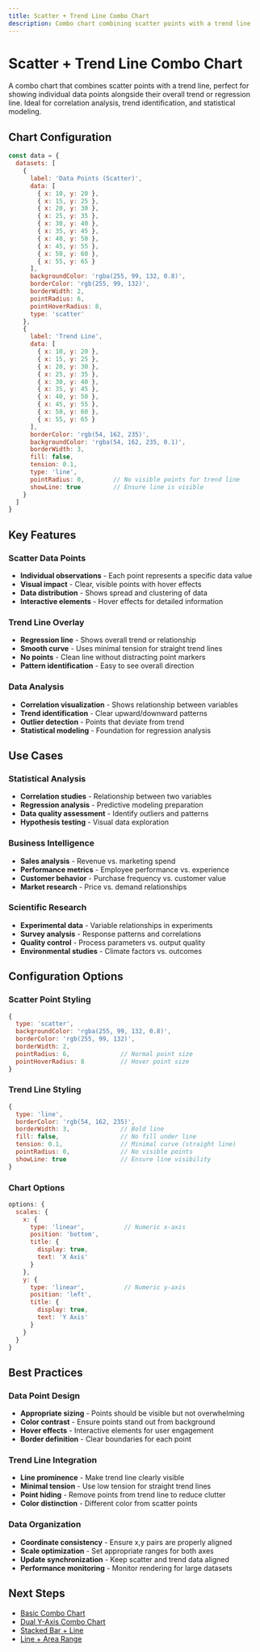 ```yaml
---
title: Scatter + Trend Line Combo Chart
description: Combo chart combining scatter points with a trend line
---
```


# Scatter + Trend Line Combo Chart

A combo chart that combines scatter points with a trend line, perfect for showing individual data points alongside their overall trend or regression line. Ideal for correlation analysis, trend identification, and statistical modeling.

<script setup>
import ScatterTrendLineComboChartExample from '../components/ScatterTrendLineComboChartExample.vue'
</script>

<ScatterTrendLineComboChartExample />

## Chart Configuration

```javascript
const data = {
  datasets: [
    {
      label: 'Data Points (Scatter)',
      data: [
        { x: 10, y: 20 },
        { x: 15, y: 25 },
        { x: 20, y: 30 },
        { x: 25, y: 35 },
        { x: 30, y: 40 },
        { x: 35, y: 45 },
        { x: 40, y: 50 },
        { x: 45, y: 55 },
        { x: 50, y: 60 },
        { x: 55, y: 65 }
      ],
      backgroundColor: 'rgba(255, 99, 132, 0.8)',
      borderColor: 'rgb(255, 99, 132)',
      borderWidth: 2,
      pointRadius: 6,
      pointHoverRadius: 8,
      type: 'scatter'
    },
    {
      label: 'Trend Line',
      data: [
        { x: 10, y: 20 },
        { x: 15, y: 25 },
        { x: 20, y: 30 },
        { x: 25, y: 35 },
        { x: 30, y: 40 },
        { x: 35, y: 45 },
        { x: 40, y: 50 },
        { x: 45, y: 55 },
        { x: 50, y: 60 },
        { x: 55, y: 65 }
      ],
      borderColor: 'rgb(54, 162, 235)',
      backgroundColor: 'rgba(54, 162, 235, 0.1)',
      borderWidth: 3,
      fill: false,
      tension: 0.1,
      type: 'line',
      pointRadius: 0,        // No visible points for trend line
      showLine: true         // Ensure line is visible
    }
  ]
}
```

## Key Features

### **Scatter Data Points**
- **Individual observations** - Each point represents a specific data value
- **Visual impact** - Clear, visible points with hover effects
- **Data distribution** - Shows spread and clustering of data
- **Interactive elements** - Hover effects for detailed information

### **Trend Line Overlay**
- **Regression line** - Shows overall trend or relationship
- **Smooth curve** - Uses minimal tension for straight trend lines
- **No points** - Clean line without distracting point markers
- **Pattern identification** - Easy to see overall direction

### **Data Analysis**
- **Correlation visualization** - Shows relationship between variables
- **Trend identification** - Clear upward/downward patterns
- **Outlier detection** - Points that deviate from trend
- **Statistical modeling** - Foundation for regression analysis

## Use Cases

### **Statistical Analysis**
- **Correlation studies** - Relationship between two variables
- **Regression analysis** - Predictive modeling preparation
- **Data quality assessment** - Identify outliers and patterns
- **Hypothesis testing** - Visual data exploration

### **Business Intelligence**
- **Sales analysis** - Revenue vs. marketing spend
- **Performance metrics** - Employee performance vs. experience
- **Customer behavior** - Purchase frequency vs. customer value
- **Market research** - Price vs. demand relationships

### **Scientific Research**
- **Experimental data** - Variable relationships in experiments
- **Survey analysis** - Response patterns and correlations
- **Quality control** - Process parameters vs. output quality
- **Environmental studies** - Climate factors vs. outcomes

## Configuration Options

### **Scatter Point Styling**
```javascript
{
  type: 'scatter',
  backgroundColor: 'rgba(255, 99, 132, 0.8)',
  borderColor: 'rgb(255, 99, 132)',
  borderWidth: 2,
  pointRadius: 6,              // Normal point size
  pointHoverRadius: 8          // Hover point size
}
```

### **Trend Line Styling**
```javascript
{
  type: 'line',
  borderColor: 'rgb(54, 162, 235)',
  borderWidth: 3,              // Bold line
  fill: false,                 // No fill under line
  tension: 0.1,                // Minimal curve (straight line)
  pointRadius: 0,              // No visible points
  showLine: true               // Ensure line visibility
}
```

### **Chart Options**
```javascript
options: {
  scales: {
    x: {
      type: 'linear',           // Numeric x-axis
      position: 'bottom',
      title: {
        display: true,
        text: 'X Axis'
      }
    },
    y: {
      type: 'linear',           // Numeric y-axis
      position: 'left',
      title: {
        display: true,
        text: 'Y Axis'
      }
    }
  }
}
```

## Best Practices

### **Data Point Design**
- **Appropriate sizing** - Points should be visible but not overwhelming
- **Color contrast** - Ensure points stand out from background
- **Hover effects** - Interactive elements for user engagement
- **Border definition** - Clear boundaries for each point

### **Trend Line Integration**
- **Line prominence** - Make trend line clearly visible
- **Minimal tension** - Use low tension for straight trend lines
- **Point hiding** - Remove points from trend line to reduce clutter
- **Color distinction** - Different color from scatter points

### **Data Organization**
- **Coordinate consistency** - Ensure x,y pairs are properly aligned
- **Scale optimization** - Set appropriate ranges for both axes
- **Update synchronization** - Keep scatter and trend data aligned
- **Performance monitoring** - Monitor rendering for large datasets

## Next Steps

- [Basic Combo Chart](/chartjs/combo-charts)
- [Dual Y-Axis Combo Chart](/chartjs/combo-charts/dual-y-axis)
- [Stacked Bar + Line](/chartjs/combo-charts/stacked-bar-line)
- [Line + Area Range](/chartjs/combo-charts/line-area-range)
